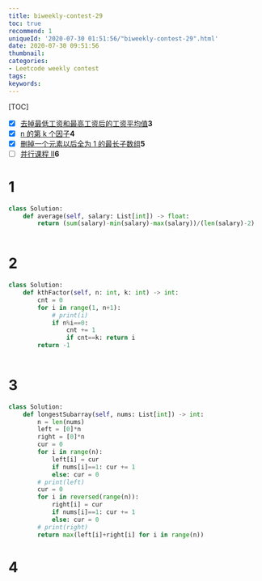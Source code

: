 ```yaml
---
title: biweekly-contest-29
toc: true
recommend: 1
uniqueId: '2020-07-30 01:51:56/"biweekly-contest-29".html'
date: 2020-07-30 09:51:56
thumbnail:
categories:
- Leetcode weekly contest
tags:
keywords:
---
```


[TOC]

- [x] [去掉最低工资和最高工资后的工资平均值](https://leetcode-cn.com/contest/biweekly-contest-29/problems/average-salary-excluding-the-minimum-and-maximum-salary/)**3**
- [x] [n 的第 k 个因子](https://leetcode-cn.com/contest/biweekly-contest-29/problems/the-kth-factor-of-n/)**4**
- [x] [删掉一个元素以后全为 1 的最长子数组](https://leetcode-cn.com/contest/biweekly-contest-29/problems/longest-subarray-of-1s-after-deleting-one-element/)**5**
- [ ] [并行课程 II](https://leetcode-cn.com/contest/biweekly-contest-29/problems/parallel-courses-ii/)**6**

<!--more-->



# 1

```python
class Solution:
    def average(self, salary: List[int]) -> float:
        return (sum(salary)-min(salary)-max(salary))/(len(salary)-2)
        
```

# 2

```python
class Solution:
    def kthFactor(self, n: int, k: int) -> int:
        cnt = 0
        for i in range(1, n+1):
            # print(i)
            if n%i==0:
                cnt += 1
                if cnt==k: return i
        return -1
        
```


# 3

```python
class Solution:
    def longestSubarray(self, nums: List[int]) -> int:
        n = len(nums)
        left = [0]*n
        right = [0]*n
        cur = 0
        for i in range(n):
            left[i] = cur
            if nums[i]==1: cur += 1
            else: cur = 0
        # print(left)
        cur = 0
        for i in reversed(range(n)):
            right[i] = cur
            if nums[i]==1: cur += 1
            else: cur = 0
        # print(right)
        return max(left[i]+right[i] for i in range(n))
```


# 4

```python

```

